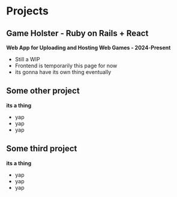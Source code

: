 # Projects

## Game Holster - Ruby on Rails + React
**Web App for Uploading and Hosting Web Games - 2024**-**Present**

- Still a WIP
- Frontend is temporarily this page for now
- its gonna have its own thing eventually

## Some other project
**its a thing**

- yap
- yap
- yap

## Some third project
**its a thing**

- yap
- yap
- yap
